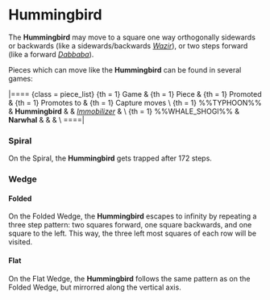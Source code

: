 # Hummingbird

The **Hummingbird** may move to a square one way orthogonally sidewards
or backwards (like a sidewards/backwards [*Wazir*](wazir.html)), or
two steps forward (like a forward [*Dabbaba*](dabbaba.html)).

Pieces which can move like the **Hummingbird** can be found in
several games:

|====
{class = piece_list}
{th = 1} Game &
{th = 1} Piece &
{th = 1} Promoted &
{th = 1} Promotes to &
{th = 1} Capture moves \\
{th = 1} %%TYPHOON%%
       & **Hummingbird** &
       & [*Immobilizer*](queen.html?piece=immobilizer) & \\
{th = 1} %%WHALE_SHOGI%%
       & **Narwhal** & & & \\
====|

### Spiral

On the Spiral, the **Hummingbird** gets trapped after 172 steps.

### Wedge

#### Folded

On the Folded Wedge, the **Hummingbird** escapes to infinity by repeating
a three step pattern: two squares forward, one square backwards, and
one square to the left. This way, the three left most squares of each
row will be visited.

#### Flat

On the Flat Wedge, the **Hummingbird** follows the same pattern as on
the Folded Wedge, but mirrorred along the vertical axis.

